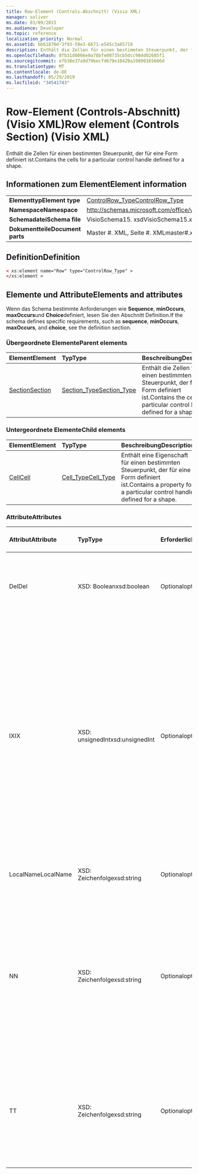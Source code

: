 ```yaml
---
title: Row-Element (Controls-Abschnitt) (Visio XML)
manager: soliver
ms.date: 03/09/2015
ms.audience: Developer
ms.topic: reference
localization_priority: Normal
ms.assetid: bb61870d-3f93-59e3-6671-e545c3a85718
description: Enthält die Zellen für einen bestimmten Steuerpunkt, der für eine Form definiert ist.
ms.openlocfilehash: 0fb31d8066e0a76bfe00735cb5dcc984d02685f1
ms.sourcegitcommit: e7b38e37a9d79becfd679e10420a19890165606d
ms.translationtype: MT
ms.contentlocale: de-DE
ms.lasthandoff: 05/29/2019
ms.locfileid: "34541743"
---
```

# <a name="row-element-controls-section-visio-xml"></a><span data-ttu-id="37a5b-103">Row-Element (Controls-Abschnitt) (Visio XML)</span><span class="sxs-lookup"><span data-stu-id="37a5b-103">Row element (Controls Section) (Visio XML)</span></span>

<span data-ttu-id="37a5b-104">Enthält die Zellen für einen bestimmten Steuerpunkt, der für eine Form definiert ist.</span><span class="sxs-lookup"><span data-stu-id="37a5b-104">Contains the cells for a particular control handle defined for a shape.</span></span>
  
## <a name="element-information"></a><span data-ttu-id="37a5b-105">Informationen zum Element</span><span class="sxs-lookup"><span data-stu-id="37a5b-105">Element information</span></span>

|||
|:-----|:-----|
|<span data-ttu-id="37a5b-106">**Elementtyp**</span><span class="sxs-lookup"><span data-stu-id="37a5b-106">**Element type**</span></span> <br/> |[<span data-ttu-id="37a5b-107">ControlRow_Type</span><span class="sxs-lookup"><span data-stu-id="37a5b-107">ControlRow_Type</span></span>](controlrow_type-complextypevisio-xml.md) <br/> |
|<span data-ttu-id="37a5b-108">**Namespace**</span><span class="sxs-lookup"><span data-stu-id="37a5b-108">**Namespace**</span></span> <br/> |http://schemas.microsoft.com/office/visio/2012/main  <br/> |
|<span data-ttu-id="37a5b-109">**Schemadatei**</span><span class="sxs-lookup"><span data-stu-id="37a5b-109">**Schema file**</span></span> <br/> |<span data-ttu-id="37a5b-110">VisioSchema15. xsd</span><span class="sxs-lookup"><span data-stu-id="37a5b-110">VisioSchema15.xsd</span></span>  <br/> |
|<span data-ttu-id="37a5b-111">**Dokumentteile**</span><span class="sxs-lookup"><span data-stu-id="37a5b-111">**Document parts**</span></span> <br/> |<span data-ttu-id="37a5b-112">Master #. XML, Seite #. XML</span><span class="sxs-lookup"><span data-stu-id="37a5b-112">master#.xml, page#.xml</span></span>  <br/> |
   
## <a name="definition"></a><span data-ttu-id="37a5b-113">Definition</span><span class="sxs-lookup"><span data-stu-id="37a5b-113">Definition</span></span>

```XML
< xs:element name="Row" type="ControlRow_Type" >
</xs:element >
```

## <a name="elements-and-attributes"></a><span data-ttu-id="37a5b-114">Elemente und Attribute</span><span class="sxs-lookup"><span data-stu-id="37a5b-114">Elements and attributes</span></span>

<span data-ttu-id="37a5b-115">Wenn das Schema bestimmte Anforderungen wie **Sequence**, **minOccurs**, **maxOccurs**und **Choice**definiert, lesen Sie den Abschnitt Definition.</span><span class="sxs-lookup"><span data-stu-id="37a5b-115">If the schema defines specific requirements, such as **sequence**, **minOccurs**, **maxOccurs**, and **choice**, see the definition section.</span></span> 
  
### <a name="parent-elements"></a><span data-ttu-id="37a5b-116">Übergeordnete Elemente</span><span class="sxs-lookup"><span data-stu-id="37a5b-116">Parent elements</span></span>

|<span data-ttu-id="37a5b-117">**Element**</span><span class="sxs-lookup"><span data-stu-id="37a5b-117">**Element**</span></span>|<span data-ttu-id="37a5b-118">**Typ**</span><span class="sxs-lookup"><span data-stu-id="37a5b-118">**Type**</span></span>|<span data-ttu-id="37a5b-119">**Beschreibung**</span><span class="sxs-lookup"><span data-stu-id="37a5b-119">**Description**</span></span>|
|:-----|:-----|:-----|
|[<span data-ttu-id="37a5b-120">Section</span><span class="sxs-lookup"><span data-stu-id="37a5b-120">Section</span></span>](section-element-sheet_type-complextypevisio-xml.md) <br/> |[<span data-ttu-id="37a5b-121">Section_Type</span><span class="sxs-lookup"><span data-stu-id="37a5b-121">Section_Type</span></span>](section_type-complextypevisio-xml.md) <br/> |<span data-ttu-id="37a5b-122">Enthält die Zellen für einen bestimmten Steuerpunkt, der für eine Form definiert ist.</span><span class="sxs-lookup"><span data-stu-id="37a5b-122">Contains the cells for a particular control handle defined for a shape.</span></span>  <br/> |
   
### <a name="child-elements"></a><span data-ttu-id="37a5b-123">Untergeordnete Elemente</span><span class="sxs-lookup"><span data-stu-id="37a5b-123">Child elements</span></span>

|<span data-ttu-id="37a5b-124">**Element**</span><span class="sxs-lookup"><span data-stu-id="37a5b-124">**Element**</span></span>|<span data-ttu-id="37a5b-125">**Typ**</span><span class="sxs-lookup"><span data-stu-id="37a5b-125">**Type**</span></span>|<span data-ttu-id="37a5b-126">**Beschreibung**</span><span class="sxs-lookup"><span data-stu-id="37a5b-126">**Description**</span></span>|
|:-----|:-----|:-----|
|[<span data-ttu-id="37a5b-127">Cell</span><span class="sxs-lookup"><span data-stu-id="37a5b-127">Cell</span></span>](cell-element-controls-rowvisio-xml.md) <br/> |[<span data-ttu-id="37a5b-128">Cell_Type</span><span class="sxs-lookup"><span data-stu-id="37a5b-128">Cell_Type</span></span>](cell_type-complextypevisio-xml.md) <br/> |<span data-ttu-id="37a5b-129">Enthält eine Eigenschaft für einen bestimmten Steuerpunkt, der für eine Form definiert ist.</span><span class="sxs-lookup"><span data-stu-id="37a5b-129">Contains a property for a particular control handle defined for a shape.</span></span>  <br/> |
   
### <a name="attributes"></a><span data-ttu-id="37a5b-130">Attribute</span><span class="sxs-lookup"><span data-stu-id="37a5b-130">Attributes</span></span>

|<span data-ttu-id="37a5b-131">**Attribut**</span><span class="sxs-lookup"><span data-stu-id="37a5b-131">**Attribute**</span></span>|<span data-ttu-id="37a5b-132">**Typ**</span><span class="sxs-lookup"><span data-stu-id="37a5b-132">**Type**</span></span>|<span data-ttu-id="37a5b-133">**Erforderlich**</span><span class="sxs-lookup"><span data-stu-id="37a5b-133">**Required**</span></span>|<span data-ttu-id="37a5b-134">**Beschreibung**</span><span class="sxs-lookup"><span data-stu-id="37a5b-134">**Description**</span></span>|<span data-ttu-id="37a5b-135">**Mögliche Werte**</span><span class="sxs-lookup"><span data-stu-id="37a5b-135">**Possible values**</span></span>|
|:-----|:-----|:-----|:-----|:-----|
|<span data-ttu-id="37a5b-136">Del</span><span class="sxs-lookup"><span data-stu-id="37a5b-136">Del</span></span>  <br/> |<span data-ttu-id="37a5b-137">XSD: Boolean</span><span class="sxs-lookup"><span data-stu-id="37a5b-137">xsd:boolean</span></span>  <br/> |<span data-ttu-id="37a5b-138">Optional</span><span class="sxs-lookup"><span data-stu-id="37a5b-138">optional</span></span>  <br/> |<span data-ttu-id="37a5b-139">Gibt an, ob eine Zeile, die andernfalls von einem Master-Shape geerbt würde, gelöscht wurde.</span><span class="sxs-lookup"><span data-stu-id="37a5b-139">Specifies whether a row that would otherwise be inherited from a master shape has been deleted.</span></span>  <br/> |<span data-ttu-id="37a5b-140">Werte des XSD: Boolean-Typs.</span><span class="sxs-lookup"><span data-stu-id="37a5b-140">Values of the xsd:boolean type.</span></span>  <br/> |
|<span data-ttu-id="37a5b-141">IX</span><span class="sxs-lookup"><span data-stu-id="37a5b-141">IX</span></span>  <br/> |<span data-ttu-id="37a5b-142">XSD: unsignedInt</span><span class="sxs-lookup"><span data-stu-id="37a5b-142">xsd:unsignedInt</span></span>  <br/> |<span data-ttu-id="37a5b-143">Optional</span><span class="sxs-lookup"><span data-stu-id="37a5b-143">optional</span></span>  <br/> |<span data-ttu-id="37a5b-144">Gibt den 1-basierten Bezeichner für die Zeile an.</span><span class="sxs-lookup"><span data-stu-id="37a5b-144">Specifies the one-based identifier for the row.</span></span> <span data-ttu-id="37a5b-145">Es sollte eindeutigen und größer sein als andere Bezeichner im gleichen Abschnitt. Das IX-Attribut wird nur für die Abschnitte Character, Connection, Field, FillGradient, Geometry, Layer, LineGradient, Paragraph, Reviewer, Scratch und Tabs verwendet.</span><span class="sxs-lookup"><span data-stu-id="37a5b-145">It should be unqiue and greater than other identifiers in the same section.The IX attribute is only used for the Character, Connection, Field, FillGradient, Geometry, Layer, LineGradient, Paragraph, Reviewer, Scratch, and Tabs sections.</span></span> <span data-ttu-id="37a5b-146">Eine Zeile kann nur eines der Attribute IX oder N aufweisen.</span><span class="sxs-lookup"><span data-stu-id="37a5b-146">A row can only have one of the IX or N attributes.</span></span>  <br/> |<span data-ttu-id="37a5b-147">Werte des XSD: unsignedInt-Typs.</span><span class="sxs-lookup"><span data-stu-id="37a5b-147">Values of the xsd:unsignedInt type.</span></span>  <br/> |
|<span data-ttu-id="37a5b-148">LocalName</span><span class="sxs-lookup"><span data-stu-id="37a5b-148">LocalName</span></span>  <br/> |<span data-ttu-id="37a5b-149">XSD: Zeichenfolge</span><span class="sxs-lookup"><span data-stu-id="37a5b-149">xsd:string</span></span>  <br/> |<span data-ttu-id="37a5b-150">Optional</span><span class="sxs-lookup"><span data-stu-id="37a5b-150">optional</span></span>  <br/> |<span data-ttu-id="37a5b-151">Gibt den eindeutigen sprachenabhängigen Namen der Zeile an.</span><span class="sxs-lookup"><span data-stu-id="37a5b-151">Specifies the unique language-dependent name of the row.</span></span>  <br/> |<span data-ttu-id="37a5b-152">Werte des Typs XSD: String.</span><span class="sxs-lookup"><span data-stu-id="37a5b-152">Values of the xsd:string type.</span></span>  <br/> |
|<span data-ttu-id="37a5b-153">N</span><span class="sxs-lookup"><span data-stu-id="37a5b-153">N</span></span>  <br/> |<span data-ttu-id="37a5b-154">XSD: Zeichenfolge</span><span class="sxs-lookup"><span data-stu-id="37a5b-154">xsd:string</span></span>  <br/> |<span data-ttu-id="37a5b-155">Optional</span><span class="sxs-lookup"><span data-stu-id="37a5b-155">optional</span></span>  <br/> |<span data-ttu-id="37a5b-156">Gibt den eindeutigen sprachunabhängigen Namen der Zeile an. Das N-Attribut wird nur für die Abschnitte User, Property, Actions, Control, Connection, Hyperlink und ActionTag verwendet.</span><span class="sxs-lookup"><span data-stu-id="37a5b-156">Specifies the unique language-independent name of the row.The N attribute is only used for the User, Property, Actions, Control, Connection, Hyperlink, and ActionTag sections.</span></span> <span data-ttu-id="37a5b-157">Eine Zeile kann nur eines der Attribute IX oder N aufweisen.</span><span class="sxs-lookup"><span data-stu-id="37a5b-157">A row can only have one of the IX or N attributes.</span></span>  <br/> |<span data-ttu-id="37a5b-158">Werte des Typs XSD: String.</span><span class="sxs-lookup"><span data-stu-id="37a5b-158">Values of the xsd:string type.</span></span>  <br/> |
|<span data-ttu-id="37a5b-159">T</span><span class="sxs-lookup"><span data-stu-id="37a5b-159">T</span></span>  <br/> |<span data-ttu-id="37a5b-160">XSD: Zeichenfolge</span><span class="sxs-lookup"><span data-stu-id="37a5b-160">xsd:string</span></span>  <br/> |<span data-ttu-id="37a5b-161">Optional</span><span class="sxs-lookup"><span data-stu-id="37a5b-161">optional</span></span>  <br/> |<span data-ttu-id="37a5b-162">Gibt den Typ des geometrischen Pfads an, der durch die Zeile dargestellt wird und in der Geometrie Visualisierung verwendet wird.</span><span class="sxs-lookup"><span data-stu-id="37a5b-162">Specifies the type of the geometric path represented by the row and used in geometry visualization.</span></span> <span data-ttu-id="37a5b-163">Das T-Attribut wird nur für den Abschnitt "Geometry" verwendet.</span><span class="sxs-lookup"><span data-stu-id="37a5b-163">The T attribute is only used for the Geometry section.</span></span>  <br/> |<span data-ttu-id="37a5b-164">Werte des Typs XSD: String.</span><span class="sxs-lookup"><span data-stu-id="37a5b-164">Values of the xsd:string type.</span></span>  <br/> |
   

